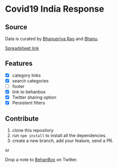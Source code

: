 # Covid19 India Response

## Source
Data is curated by [Bhanupriya Rao](https://twitter.com/bhanupriya_rao) and [Bhanu](https://twitter.com/thoughtisdead).

[Spreadsheet link](https://docs.google.com/spreadsheets/d/1_JIaWdsm6fYPStN2fin0wt4ad2JSn8Sqt5bNeBZ4riM/edit?usp=sharing)

## Features

- [x] category links
- [x] search categories
- [ ] footer
- [x] link to behanbox
- [x] Twitter sharing option
- [x] Persistent filters

## Contribute

1. clone this repository
2. run `npm install` to install all the dependencies.
3. create a new branch, add your feature, send a PR.

or

Drop a note to [BehanBox](https://twitter.com/behanbox) on Twitter.

